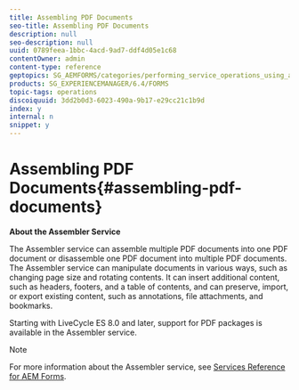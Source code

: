 ```yaml
---
title: Assembling PDF Documents
seo-title: Assembling PDF Documents
description: null
seo-description: null
uuid: 0789feea-1bbc-4acd-9ad7-ddf4d05e1c68
contentOwner: admin
content-type: reference
geptopics: SG_AEMFORMS/categories/performing_service_operations_using_apis
products: SG_EXPERIENCEMANAGER/6.4/FORMS
topic-tags: operations
discoiquuid: 3dd2b0d3-6023-490a-9b17-e29cc21c1b9d
index: y
internal: n
snippet: y
---
```


# Assembling PDF Documents{#assembling-pdf-documents}

**About the Assembler Service**

The Assembler service can assemble multiple PDF documents into one PDF document or disassemble one PDF document into multiple PDF documents. The Assembler service can manipulate documents in various ways, such as changing page size and rotating contents. It can insert additional content, such as headers, footers, and a table of contents, and can preserve, import, or export existing content, such as annotations, file attachments, and bookmarks.

Starting with LiveCycle ES 8.0 and later, support for PDF packages is available in the Assembler service.

>[!NOTE]
>
>For more information about the Assembler service, see [Services Reference for AEM Forms](http://www.adobe.com/go/learn_aemforms_services_63).

